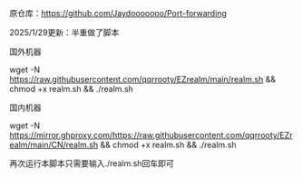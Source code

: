 原仓库：https://github.com/Jaydooooooo/Port-forwarding

2025/1/29更新：半重做了脚本

国外机器

wget -N https://raw.githubusercontent.com/qqrrooty/EZrealm/main/realm.sh && chmod +x realm.sh && ./realm.sh

国内机器

wget -N https://mirror.ghproxy.com/https://raw.githubusercontent.com/qqrrooty/EZrealm/main/CN/realm.sh && chmod +x realm.sh && ./realm.sh

再次运行本脚本只需要输入./realm.sh回车即可
